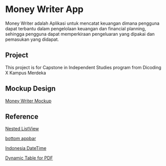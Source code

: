 # Money Writer App

Money Writer adalah Aplikasi untuk mencatat keuangan dimana pengguna dapat terbantu dalam pengelolaan keuangan dan financial planning, sehingga pengguna dapat memperkiraan pengeluaran yang dipakai dan pemasukan yang didapat.

## Project
This project is for Capstone in Independent Studies program from Dicoding X Kampus Merdeka

## Mockup Design
[Money Writer Mockup](https://www.figma.com/file/5MMbCYhFEPEqBJvYMUn35Z/Money-Writer?node-id=4%3A5)


## Reference
[Nested ListView](https://stackoverflow.com/questions/45270900/how-to-implement-nested-listview-in-flutter)

[bottom appbar](https://stackoverflow.com/questions/60214248/flutter-how-to-automatically-update-appbar-bottom-height-depending-on-child-hei)

[Indonesia DateTime](https://galangaji.medium.com/tutorial-format-tanggal-ke-dalam-bahasa-indonesia-di-flutter-2bbf42d158b7)

[Dynamic Table for PDF](https://stackoverflow.com/questions/65037185/create-dynamic-table-rows-in-pdf-document-using-the-pdf-package)
